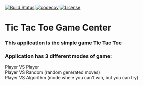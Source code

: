 [![Build Status](https://travis-ci.org/KoliushkoArtem/Tic-Tac-Toe-Game.svg?branch=master)](https://travis-ci.org/KoliushkoArtem/Tic-Tac-Toe-Game)
[![codecov](https://codecov.io/gh/KoliushkoArtem/Tic-Tac-Toe-Game/branch/master/graph/badge.svg?token=82WV8Y3629)](https://codecov.io/gh/KoliushkoArtem/Tic-Tac-Toe-Game)
[![License](https://img.shields.io/badge/License-Apache%202.0-blue.svg)](https://opensource.org/licenses/Apache-2.0)

# Tic Tac Toe Game Center
### This application is the simple game Tic Tac Toe
### Application has 3 different modes of game:
Player VS Player<br>
Player VS Random (random generated moves)<br>
Player VS Algorithm (mode where you can't win, but you can try)<br>
